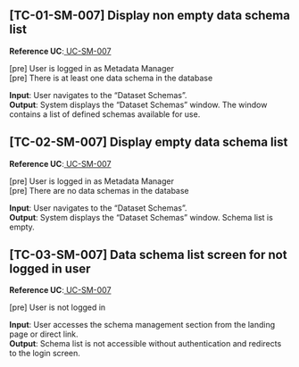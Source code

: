 [TC-01-SM-007] Display non empty data schema list
---
**Reference UC**:[ UC-SM-007](https://github.com/DPWO-Projekt/dpwo_documentation/blob/main/use_cases/02_Schema_managment/UC-SM-007.md)

[pre] User is logged in as Metadata Manager<br>
[pre] There is at least one data schema in the database

**Input**: User navigates to the “Dataset Schemas”.<br>
**Output**: System displays the “Dataset Schemas” window. The window contains a list of defined schemas available for use.


[TC-02-SM-007] Display empty data schema list
---
**Reference UC**:[ UC-SM-007](https://github.com/DPWO-Projekt/dpwo_documentation/blob/main/use_cases/02_Schema_managment/UC-SM-007.md)

[pre] User is logged in as Metadata Manager<br>
[pre] There are no data schemas in the database

**Input**: User navigates to the “Dataset Schemas”.<br>
**Output**: System displays the “Dataset Schemas” window. Schema list is empty.


[TC-03-SM-007] Data schema list screen for not logged in user
---
**Reference UC**:[ UC-SM-007](https://github.com/DPWO-Projekt/dpwo_documentation/blob/main/use_cases/02_Schema_managment/UC-SM-007.md)

[pre] User is not logged in

**Input**: User accesses the schema management section from the landing page or direct link.<br>
**Output**: Schema list is not accessible without authentication and redirects to the login screen.
